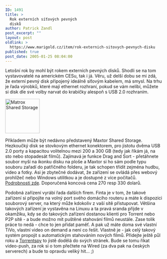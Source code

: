 ```yaml
---
ID: 1491
title: >
  Rok externích síťových pevných
  disků
author: Patrick Zandl
post_excerpt: ""
layout: post
oldlink: >
  https://www.marigold.cz/item/rok-externich-sitovych-pevnych-disku
published: true
post_date: 2005-01-25 08:04:00
---
```

<p>Letošní rok by mohl být rokem externích pevných disků. Shodli se na tom vystavovatelé na americkém CESu, tak i já. Věru, už delší dobu se mi zdá, že externí pevný disk připojený ideálně síťovým kabelem, má smysl. Na trhu je řada výrobků, které mají ethernet rozhraní, pokud se vám nelíbí, můžete si disk dle své volby narvat do krabičky alespoň s USB 2.0 rozhraním.</p>

<div class="rightbox"><img src="/wp-content/uploads/1/20050125-matroxss.jpg" alt="Matrox Shared Storage" width="110" height="110" /></div>
<p>Příkladem může být nedávno představený Maxtor Shared Storage. Hezkoučký disk se stovkovým ethernet konektorem, pro jistotu dvěma USB 2.0 porty a kapacitou volitelnou mezi 200 a 300 GB (tedy jak říkám já, na sto nebo stopadesát filmů). Zajímavá je funkce Drag and Sort - přetáhnete soubor myší na ikonku disku na ploše a Maxtor si ho sám podle typu souboru zařadí do patřičného folderu, je tak schopen třídit zejména hudbu, video a fotky. Asi je zbytečné dodávat, že zařízení se ovládá přes webový prohlížeč nebo Windows utilitkou a je dostupné z více počítačů. <a href="http://www.maxtor.com/portal/site/Maxtor/menuitem.ba88f6d7cf664718376049b291346068/?channelpath=/en_us/Products/Network%20Storage/Maxtor%20Shared%20Storage%20Family/Maxtor%20Shared%20Storage">Podrobnosti zde</a>. Doporučená koncová cena 270 resp 330 dolarů. </p>

<p>Podobná zařízení vyrábí řada dalších firem. Finta je v tom, že takové zařízení si připojíte na volný port svého domácího routeru a máte k dispozici souborový server, na který může kdokoliv z vaší sítě přistupovat. Většina takových zařízení je vystavěna na Linuxu a ta pravá sranda přijde v okamžiku, kdy se do takových zařízení dostanou klienti pro Torrent nebo P2P sítě - a bude možno mít puštěné stahování filmů neustále. Zase tolik práce to nedá - chce to jen přidat paměť. A pak už máte doma své vlastní TiVo, vlastní video on demand a není co řešit. Vlastně je - jak celý takový systém propojit s automatickým stahováním nových filmů. Přidejte ještě půl roku a <a href="http://www.torrentspy.com/">Torrentspy</a> to jistě dodělá do svých stránek. Bude se tomu říkat video-push, za rok si o tom přečtete na Wired (za dva pak na českých serverech) a bude to opravdu veliký hit&#8230; ;)
</p>
